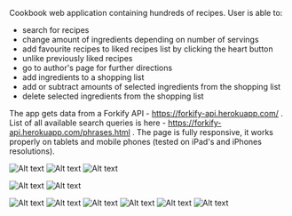Cookbook web application containing hundreds of recipes. User is able to:

- search for recipes
- change amount of ingredients depending on number of servings
- add favourite recipes to liked recipes list by clicking the heart button
- unlike previously liked recipes
- go to author's page for further directions
- add ingredients to a shopping list
- add or subtract amounts of selected ingredients from the shopping list
- delete selected ingredients from the shopping list

The app gets data from a Forkify API - https://forkify-api.herokuapp.com/ .
List of all available search queries is here - https://forkify-api.herokuapp.com/phrases.html .
The page is fully responsive, it works properly on tablets and mobile phones (tested on iPad's and iPhones resolutions).

![Alt text](desktop-home.png?raw=true "Desktop home view")
![Alt text](desktop-recipe.png?raw=true "Desktop recipe view")
![Alt text](desktop-ingredients.png?raw=true "Desktop ingredients list view")

![Alt text](tablet-landscape.png?raw=true "Tablet landsape orientation view")
![Alt text](tablet-portrait.png?raw=true "Tablet portrait orientation view")

![Alt text](phone-portrait-home.png?raw=true "Phone portrait orientation - homepage")
![Alt text](phone-portrait-search.png?raw=true "Phone portrait orientation - recipe search")
![Alt text](phone-portrait-error.png?raw=true "Phone portrait orientation - search error")
![Alt text](phone-portrait-recipe.png?raw=true "Phone portrait orientation - recipe")
![Alt text](phone-portrait-likes.png?raw=true "Phone portrait orientation - popup likes list")
![Alt text](phone-portrait-shopping-list.png?raw=true "Phone portrait orientation - shopping list")









